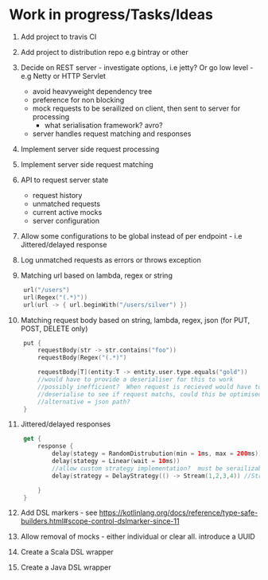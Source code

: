 # Work in progress/Tasks/Ideas

1. Add project to travis CI

2. Add project to distribution repo e.g bintray or other

3. Decide on REST server - investigate options, i.e jetty?  Or go low level - e.g Netty or HTTP Servlet
    - avoid heavyweight dependency tree
    - preference for non blocking
    - mock requests to be serailized on client, then sent to server for processing
        - what serialisation framework?  avro?
    - server handles request matching and responses

4. Implement server side request processing

5. Implement server side request matching 

6. API to request server state
    - request history
    - unmatched requests
    - current active mocks
    - server configuration

7. Allow some configurations to be global instead of per endpoint - i.e Jittered/delayed response

8. Log unmatched requests as errors or throws exception


9. Matching url based on lambda, regex or string
```kotlin
    url("/users")
    url(Regex("(.*)"))
    url(url -> { url.beginWith("/users/silver") })
```

10. Matching request body based on string, lambda, regex, json (for PUT, POST, DELETE only)
```kotlin
    put {
        requestBody(str -> str.contains("foo"))
        requestBody(Regex("(.*)")

        requestBody[T](entity:T -> entity.user.type.equals("gold"))
        //would have to provide a deserialiser for this to work
        //possibly inefficient?  When request is recieved would have to try and
        //deserialise to see if request matchs, could this be optimised?
        //alternative = json path?
    }
```

11. Jittered/delayed responses
```kotlin
    get {
        response {
            delay(stategy = RandomDistrubution(min = 1ms, max = 200ms))
            delay(stategy = Linear(wait = 10ms))
            //allow custom strategy implementation?  must be serailizable
            delay(strategy = DelayStrategy(() -> Stream(1,2,3,4)) //Stream represents wait times

        }
    }
```

12. Add DSL markers - see https://kotlinlang.org/docs/reference/type-safe-builders.html#scope-control-dslmarker-since-11

13. Allow removal of mocks - either individual or clear all.  introduce a UUID

14. Create a Scala DSL wrapper

15. Create a Java DSL wrapper